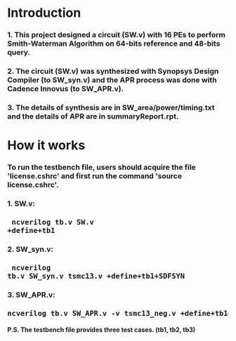 # Introduction
### 1. This project designed a circuit (SW.v) with 16 PEs to perform Smith-Waterman Algorithm on 64-bits reference and 48-bits query.
### 2. The circuit (SW.v) was synthesized with Synopsys Design Compiler (to SW_syn.v) and the APR process was done with Cadence Innovus (to SW_APR.v). 
### 3. The details of synthesis are in SW_area/power/timing.txt and the details of APR are in summaryReport.rpt.
# How it works
### To run the testbench file, users should acquire the file 'license.cshrc' and first run the command 'source license.cshrc'.
### 1. SW.v: 
### <pre> ncverilog tb.v SW.v +define+tb1 </pre>
### 2. SW_syn.v:
### <pre> ncverilog tb.v SW_syn.v tsmc13.v +define+tb1+SDFSYN </pre>
### 3. SW_APR.v: 
### <pre> ncverilog tb.v SW_APR.v -v tsmc13_neg.v +define+tb1+SDFAPR +ncmaxdelays </pre>
#### P.S. The testbench file provides three test cases. (tb1, tb2, tb3)
